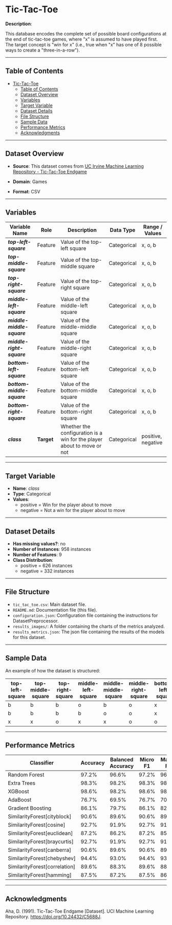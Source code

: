 # Tic-Tac-Toe

**Description**:

This database encodes the complete set of possible board configurations at the end of tic-tac-toe games, where "x" is assumed to have played first.  The target concept is "win for x" (i.e., true when "x" has one of 8 possible ways to create a "three-in-a-row").

---

## Table of Contents
- [Tic-Tac-Toe](#tic-tac-toe)
  - [Table of Contents](#table-of-contents)
  - [Dataset Overview](#dataset-overview)
  - [Variables](#variables)
  - [Target Variable](#target-variable)
  - [Dataset Details](#dataset-details)
  - [File Structure](#file-structure)
  - [Sample Data](#sample-data)
  - [Performance Metrics](#performance-metrics)
  - [Acknowledgments](#acknowledgments)

---

## Dataset Overview

- **Source**: This dataset comes from [UC Irvine Machine Learning Repository - Tic-Tac-Toe Endgame](https://archive.ics.uci.edu/dataset/101/tic+tac+toe+endgame)

- **Domain**: Games

- **Format**: CSV

---

## Variables

| Variable Name | Role | Description | Data Type | Range / Values |
|---|---|---|---|---|
| ***top-left-square*** | Feature | Value of the top-left square | Categorical | x, o, b |
| ***top-middle-square*** | Feature | Value of the top-middle square | Categorical | x, o, b |
| ***top-right-square*** | Feature | Value of the top-right square | Categorical | x, o, b |
| ***middle-left-square*** | Feature | Value of the middle-left square | Categorical | x, o, b |
| ***middle-middle-square*** | Feature | Value of the middle-middle square | Categorical | x, o, b |
| ***middle-right-square*** | Feature | Value of the middle-right square | Categorical | x, o, b |
| ***bottom-left-square*** | Feature | Value of the bottom-left square | Categorical | x, o, b |
| ***bottom-middle-square*** | Feature | Value of the bottom-middle square | Categorical | x, o, b |
| ***bottom-right-square*** | Feature | Value of the bottom-right square | Categorical | x, o, b |
| ***class*** | **Target** | Whether the configuration is a win for the player about to move or not | Categorical | positive, negative |

---

## Target Variable

- **Name**: *class*
- **Type**: Categorical
- **Values**:
  - positive = Win for the player about to move
  - negative = Not a win for the player about to move

---

## Dataset Details

- **Has missing values?**: no
- **Number of Instances**: 958 instances
- **Number of Features**: 9
- **Class Distribution**:
  - positive = 626 instances
  - negative = 332 instances

---

## File Structure

- `tic_tac_toe.csv`: Main dataset file.
- `README.md`: Documentation file (this file).
- `configuration.json`: Configuration file containing the instructions for DatasetPreprocessor.
- `results_images/`: A folder containing the charts of the metrics analyzed.
- `results_metrics.json`: The json file containing the results of the models for this dataset.

---

## Sample Data

An example of how the dataset is structured:

| top-left-square | top-middle-square | top-right-square | middle-left-square | middle-middle-square | middle-right-square | bottom-left-square | bottom-middle-square | bottom-right-square | class |
|---|---|---|---|---|---|---|---|---|---|
| b | b | b | o | b | o | x | x | x | positive |
| b | b | b | b | o | o | x | x | x | positive |
| x | x | o | x | x | o | o | b | o | negative |

---

## Performance Metrics

| Classifier | Accuracy | Balanced Accuracy | Micro F1 | Macro F1 | Training Time | Prediction Time | Total Time |
|  ---  |  ---  |  ---  |  ---  |  ---  |  ---  |  ---  |  ---  |
| Random Forest | 97.2% | 96.6% | 97.2% | 96.9% | 0.031s | 0.002s | 0.033s |
| Extra Trees | 98.3% | 98.2% | 98.3% | 98.1% | 0.025s | 0.002s | 0.026s |
| XGBoost | 98.6% | 98.2% | 98.6% | 98.4% | 0.016s | 0.001s | 0.017s |
| AdaBoost | 76.7% | 69.5% | 76.7% | 70.9% | 0.037s | 0.003s | 0.041s |
| Gradient Boosting | 86.1% | 79.7% | 86.1% | 82.4% | 0.026s | 0.000s | 0.026s |
| SimilarityForest[cityblock] | 90.6% | 89.6% | 90.6% | 89.5% | 0.093s | 0.003s | 0.095s |
| SimilarityForest[cosine] | 92.7% | 91.9% | 92.7% | 91.8% | 0.022s | 0.003s | 0.025s |
| SimilarityForest[euclidean] | 87.2% | 86.2% | 87.2% | 85.7% | 0.023s | 0.003s | 0.026s |
| SimilarityForest[braycurtis] | 92.7% | 91.9% | 92.7% | 91.8% | 0.022s | 0.003s | 0.025s |
| SimilarityForest[canberra] | 90.6% | 89.6% | 90.6% | 89.5% | 0.023s | 0.003s | 0.026s |
| SimilarityForest[chebyshev] | 94.4% | 93.0% | 94.4% | 93.6% | 0.022s | 0.003s | 0.025s |
| SimilarityForest[correlation] | 89.6% | 88.3% | 89.6% | 88.3% | 0.022s | 0.003s | 0.025s |
| SimilarityForest[hamming] | 87.5% | 87.2% | 87.5% | 86.3% | 0.023s | 0.003s | 0.025s |

---

## Acknowledgments

Aha, D. (1991). Tic-Tac-Toe Endgame [Dataset]. UCI Machine Learning Repository. https://doi.org/10.24432/C5688J.